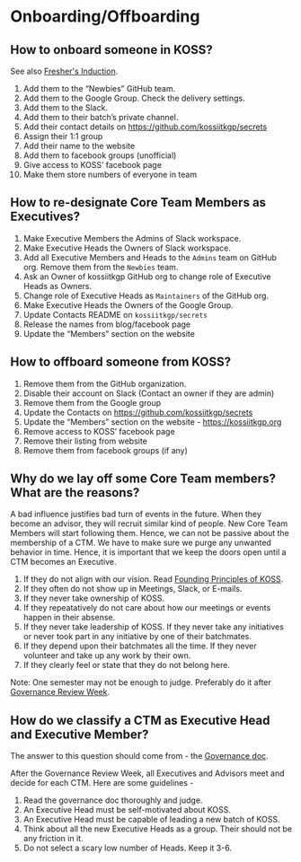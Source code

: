 # Onboarding/Offboarding

## How to onboard someone in KOSS?

See also [Fresher's Induction](/docs/community/freshers-induction).

1. Add them to the “Newbies” GitHub team.
1. Add them to the Google Group. Check the delivery settings.
1. Add them to the Slack.
1. Add them to their batch’s private channel.
1. Add their contact details on https://github.com/kossiitkgp/secrets
1. Assign their 1:1 group
1. Add their name to the website
1. Add them to facebook groups (unofficial)
1. Give access to KOSS’ facebook page
1. Make them store numbers of everyone in team

## How to re-designate Core Team Members as Executives?
1. Make Executive Members the Admins of Slack workspace.
1. Make Executive Heads the Owners of Slack workspace.
1. Add all Executive Members and Heads to the `Admins` team on GitHub org. Remove them from the `Newbies` team.
1. Ask an Owner of kossiitkgp GitHub org to change role of Executive Heads as Owners.
1. Change role of Executive Heads as `Maintainers` of the GitHub org.
1. Make Executive Heads the Owners of the Google Group.
1. Update Contacts README on `kossiitkgp/secrets`
1. Release the names from blog/facebook page
1. Update the “Members” section on the website

## How to offboard someone from KOSS?

1. Remove them from the GitHub organization.
1. Disable their account on Slack (Contact an owner if they are admin)
1. Remove them from the Google group
1. Update the Contacts on https://github.com/kossiitkgp/secrets
1. Update the “Members” section on the website - https://kossiitkgp.org
1. Remove access to KOSS’ facebook page
1. Remove their listing from website
1. Remove them from facebook groups (if any)

## Why do we lay off some Core Team members? What are the reasons?

A bad influence justifies bad turn of events in the future. When they become an advisor, they will recruit similar kind of people. New Core Team Members will start following them. Hence, we can not be passive about the membership of a CTM. We have to make sure we purge any unwanted behavior in time. Hence, it is important that we keep the doors open until a CTM becomes an Executive.

1. If they do not align with our vision. Read [Founding Principles of KOSS](/docs/founding-principles).
1. If they often do not show up in Meetings, Slack, or E-mails.
1. If they never take ownership of KOSS.
  1. If they repeatatively do not care about how our meetings or events happen in their absense.
1. If they never take leadership of KOSS. If they never take any initiatives or never took part in any initiative by one of their batchmates.
  1. If they depend upon their batchmates all the time. If they never volunteer and take up any work by their own.
1. If they clearly feel or state that they do not belong here.

Note: One semester may not be enough to judge. Preferably do it after [Governance Review Week](/docs/community/governance-review-week).


## How do we classify a CTM as Executive Head and Executive Member?

The answer to this question should come from - the [Governance doc](/docs/community/governance).

After the Governance Review Week, all Executives and Advisors meet and decide for each CTM. Here are some guidelines -

1. Read the governance doc thoroughly and judge.
1. An Executive Head must be self-motivated about KOSS.
1. An Executive Head must be capable of leading a new batch of KOSS.
1. Think about all the new Executive Heads as a group. Their should not be any friction in it.
1. Do not select a scary low number of Heads. Keep it 3-6.
